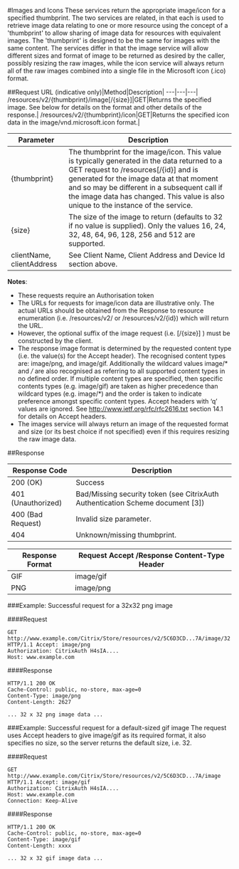 #Images and Icons
These services return the appropriate image/icon for a specified thumbprint. The two services are related, in that each is used to retrieve image data relating to one or more resource using the concept of a 'thumbprint' to allow sharing of image data for resources with equivalent images. The 'thumbprint' is designed to be the same for images with the same content. The services differ in that the image service will allow different sizes and format of image to be returned as desired by the caller, possibly resizing the raw images, while the icon service will always return all of the raw images combined into a single file in the Microsoft icon (.ico) format.

##RequestURL (indicative only)|Method|Description|
---|---|---|/resources/v2/{thumbprint}/image[/{size}]|GET|Returns the specified image. See below for details on the format and other details of the response.|/resources/v2/{thumbprint}/icon|GET|Returns the specified icon data in the image/vnd.microsoft.icon format.|
Parameter|Description|---|---|{thumbprint}|The thumbprint for the image/icon. This value is typically generated in the data returned to a GET request to /resources[/{id}] and is generated for the image data at that moment and so may be different in a subsequent call if the image data has changed. This value is also unique to the instance of the service.|
{size}|The size of the image to return (defaults to 32 if no value is supplied). Only the values 16, 24, 32, 48, 64, 96, 128, 256 and 512 are supported.|clientName, clientAddress|See Client Name, Client Address and Device Id section above.|
**Notes**:

* These requests require an Authorisation token
* The URLs for requests for image/icon data are illustrative only. The actual URLs should be obtained from the Response to resource enumeration (i.e. /resources/v2/ or /resources/v2/{id}) which will return the URL.
* However, the optional suffix of the image request (i.e. [/{size}] ) must be constructed by the client.
* The response image format is determined by the requested content type (i.e. the value(s) for the Accept header). The recognised content types are: image/png, and image/gif. Additionally the wildcard values image/* and */* are also recognised as referring to all supported content types in no defined order. If multiple content types are specified, then specific contents types (e.g. image/gif) are taken as higher precedence than wildcard types (e.g. image/*) and the order is taken to indicate preference amongst specific content types. Accept headers with ‘q’ values are ignored. See http://www.ietf.org/rfc/rfc2616.txt section 14.1 for details on Accept headers.
* The images service will always return an image of the requested format and size (or its best choice if not specified) even if this requires resizing the raw image data.

##Response
Response Code|Description|
---|---|200 (OK)|Success|401 (Unauthorized)|Bad/Missing security token (see CitrixAuth Authentication Scheme document [3])|400 (Bad Request)|Invalid size parameter.|404|Unknown/missing thumbprint.|
Response Format|Request Accept /Response Content-Type Header|
---|---
GIF|image/gif|
PNG|image/png|

###Example: Successful request for a 32x32 png image

####Request
```
GET http://www.example.com/Citrix/Store/resources/v2/5C6D3CD...7A/image/32 HTTP/1.1 Accept: image/png
Authorization: CitrixAuth H4sIA....
Host: www.example.com
```
####Response
```
HTTP/1.1 200 OK
Cache-Control: public, no-store, max-age=0
Content-Type: image/png
Content-Length: 2627

... 32 x 32 png image data ...
```

###Example: Successful request for a default-sized gif image
The request uses Accept headers to give image/gif as its required format, it also specifies no size, so the server returns the default size, i.e. 32.

####Request
```
GET http://www.example.com/Citrix/Store/resources/v2/5C6D3CD...7A/image HTTP/1.1 Accept: image/gif
Authorization: CitrixAuth H4sIA....
Host: www.example.com
Connection: Keep-Alive
```
####Response
```
HTTP/1.1 200 OK
Cache-Control: public, no-store, max-age=0
Content-Type: image/gif
Content-Length: xxxx

... 32 x 32 gif image data ...
```